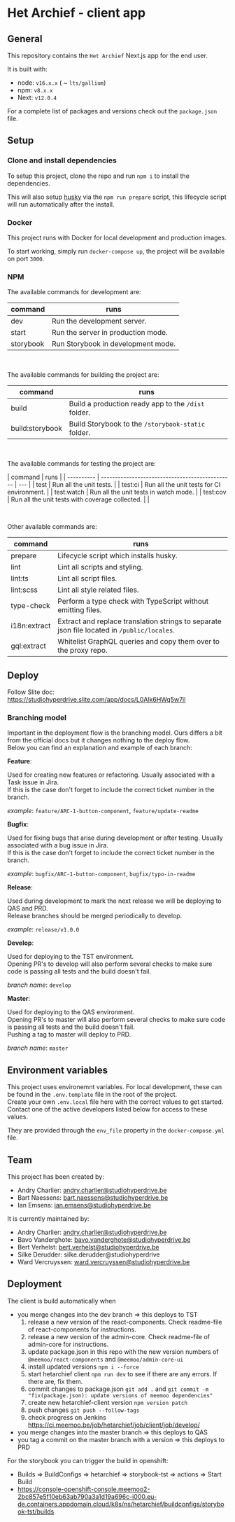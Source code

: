 # Het Archief - client app

## General

This repository contains the `Het Archief` Next.js app for the end user.

It is built with:

-   node: `v16.x.x` ( ~ `lts/gallium`)
-   npm: `v8.x.x`
-   Next: `v12.0.4`

For a complete list of packages and versions check out the `package.json` file.

## Setup

### Clone and install dependencies

To setup this project, clone the repo and run `npm i` to install the dependencies.

This will also setup [husky](https://github.com/typicode/husky) via the `npm run prepare` script, this lifecycle script
will run automatically after the install.

### Docker

This project runs with Docker for local development and production images.

To start working, simply run `docker-compose up`, the project will be available on port `3000`.

### NPM

The available commands for development are:

| command   | runs                               |
| --------- | ---------------------------------- |
| dev       | Run the development server.        |
| start     | Run the server in production mode. |
| storybook | Run Storybook in development mode. |

<br>

The available commands for building the project are:

| command         | runs                                                |
| --------------- | --------------------------------------------------- |
| build           | Build a production ready app to the `/dist` folder. |
| build:storybook | Build Storybook to the `/storybook-static` folder.  |

<br>

The available commands for testing the project are:

| command    | runs                                            |
| ---------- | ----------------------------------------------- | --- |
| test       | Run all the unit tests.                         |
| test:ci    | Run all the unit tests for CI environment.      |
| test:watch | Run all the unit tests in watch mode.           |
| test:cov   | Run all the unit tests with coverage collected. |     |

<br>

Other available commands are:

| command      | runs                                                                                        |
| ------------ | ------------------------------------------------------------------------------------------- |
| prepare      | Lifecycle script which installs husky.                                                      |
| lint         | Lint all scripts and styling.                                                               |
| lint:ts      | Lint all script files.                                                                      |
| lint:scss    | Lint all style related files.                                                               |
| type-check   | Perform a type check with TypeScript without emitting files.                                |
| i18n:extract | Extract and replace translation strings to separate json file located in `/public/locales`. |
| gql:extract  | Whitelist GraphQL queries and copy them over to the proxy repo.                             |

## Deploy

Follow Slite doc: https://studiohyperdrive.slite.com/app/docs/L0Alk6HWq5w7il

### Branching model

Important in the deployment flow is the branching model. Ours differs a bit from the official docs but it changes
nothing to the deploy flow.  
Below you can find an explanation and example of each branch:

**Feature**:

Used for creating new features or refactoring. Usually associated with a Task issue in Jira.  
If this is the case don't forget to include the correct ticket number in the branch.

_example_: `feature/ARC-1-button-component`, `feature/update-readme`

**Bugfix**:

Used for fixing bugs that arise during development or after testing. Usually associated with a bug issue in Jira.  
If this is the case don't forget to include the correct ticket number in the branch.

_example_: `bugfix/ARC-1-button-component`, `bugfix/typo-in-readme`

**Release**:

Used during development to mark the next release we will be deploying to QAS and PRD.  
Release branches should be merged periodically to develop.

_example_: `release/v1.0.0`

**Develop**:

Used for deploying to the TST environment.  
Opening PR's to develop will also perform several checks to make sure code is passing all tests and the build doesn't
fail.

_branch name_: `develop`

**Master**:

Used for deploying to the QAS environment.  
Opening PR's to master will also perform several checks to make sure code is passing all tests and the build doesn't
fail.  
Pushing a tag to master will deploy to PRD.

_branch name_: `master`

## Environment variables

This project uses environemnt variables. For local development, these can be found in the
`.env.template` file in the root of the project.  
Create your own `.env.local` file here with the correct values to get started. Contact one of the active developers
listed below for access to these values.

They are provided through the `env_file` property in the `docker-compose.yml` file.

## Team

This project has been created by:

-   Andry Charlier: andry.charlier@studiohyperdrive.be
-   Bart Naessens: bart.naessens@studiohyperdrive.be
-   Ian Emsens: ian.emsens@studiohyperdrive.be

It is currently maintained by:

-   Andry Charlier: andry.charlier@studiohyperdrive.be
-   Bavo Vanderghote: bavo.vanderghote@studiohyperdrive.be
-   Bert Verhelst: bert.verhelst@studiohyperdrive.be
-   Silke Derudder: silke.derudder@studiohyperdrive
-   Ward Vercruyssen: ward.vercruyssen@studiohyperdrive.be

## Deployment

The client is build automatically when

-   you merge changes into the dev branch => this deploys to TST
    1.  release a new version of the react-components. Check readme-file of react-components for instructions.
    2.  release a new version of the admin-core. Check readme-file of admin-core for instructions.
    3.  update package.json in this repo with the new version numbers of `@meemoo/react-components` and `@meemoo/admin-core-ui`
    4.  install updated versions `npm i --force`
    5.  start hetarchief client `npm run dev` to see if there are any errors. If there are, fix them.
    6.  commit changes to package.json `git add .` and `git commit -m "fix(package.json): update versions of meemoo dependencies"`
    7.  create new hetarchief-client version `npm version patch`
    8.  push changes `git push --follow-tags`
    9.  check progress on Jenkins https://ci.meemoo.be/job/hetarchief/job/client/job/develop/
-   you merge changes into the master branch => this deploys to QAS
-   you tag a commit on the master branch with a version => this deploys to PRD

For the storybook you can trigger the build in openshift:

-   Builds => BuildConfigs => hetarchief => storybook-tst => actions => Start Build
-   https://console-openshift-console.meemoo2-2bc857e5f10eb63ab790a3a1d19a696c-i000.eu-de.containers.appdomain.cloud/k8s/ns/hetarchief/buildconfigs/storybook-tst/builds
